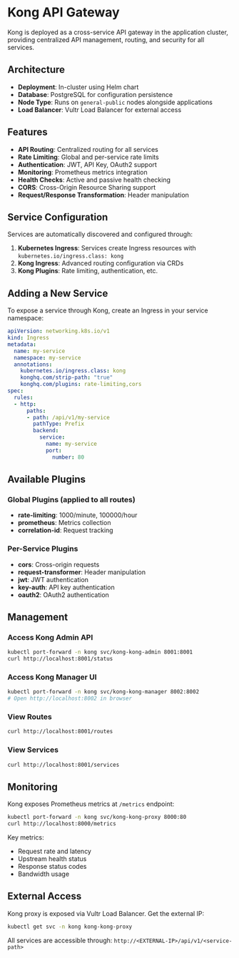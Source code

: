 # Kong API Gateway

Kong is deployed as a cross-service API gateway in the application cluster, providing centralized API management, routing, and security for all services.

## Architecture

- **Deployment**: In-cluster using Helm chart
- **Database**: PostgreSQL for configuration persistence
- **Node Type**: Runs on `general-public` nodes alongside applications
- **Load Balancer**: Vultr Load Balancer for external access

## Features

- **API Routing**: Centralized routing for all services
- **Rate Limiting**: Global and per-service rate limits
- **Authentication**: JWT, API Key, OAuth2 support
- **Monitoring**: Prometheus metrics integration
- **Health Checks**: Active and passive health checking
- **CORS**: Cross-Origin Resource Sharing support
- **Request/Response Transformation**: Header manipulation

## Service Configuration

Services are automatically discovered and configured through:

1. **Kubernetes Ingress**: Services create Ingress resources with `kubernetes.io/ingress.class: kong`
2. **Kong Ingress**: Advanced routing configuration via CRDs
3. **Kong Plugins**: Rate limiting, authentication, etc.

## Adding a New Service

To expose a service through Kong, create an Ingress in your service namespace:

```yaml
apiVersion: networking.k8s.io/v1
kind: Ingress
metadata:
  name: my-service
  namespace: my-service
  annotations:
    kubernetes.io/ingress.class: kong
    konghq.com/strip-path: "true"
    konghq.com/plugins: rate-limiting,cors
spec:
  rules:
  - http:
      paths:
      - path: /api/v1/my-service
        pathType: Prefix
        backend:
          service:
            name: my-service
            port:
              number: 80
```

## Available Plugins

### Global Plugins (applied to all routes)
- **rate-limiting**: 1000/minute, 100000/hour
- **prometheus**: Metrics collection
- **correlation-id**: Request tracking

### Per-Service Plugins
- **cors**: Cross-origin requests
- **request-transformer**: Header manipulation
- **jwt**: JWT authentication
- **key-auth**: API key authentication
- **oauth2**: OAuth2 authentication

## Management

### Access Kong Admin API
```bash
kubectl port-forward -n kong svc/kong-kong-admin 8001:8001
curl http://localhost:8001/status
```

### Access Kong Manager UI
```bash
kubectl port-forward -n kong svc/kong-kong-manager 8002:8002
# Open http://localhost:8002 in browser
```

### View Routes
```bash
curl http://localhost:8001/routes
```

### View Services
```bash
curl http://localhost:8001/services
```

## Monitoring

Kong exposes Prometheus metrics at `/metrics` endpoint:

```bash
kubectl port-forward -n kong svc/kong-kong-proxy 8000:80
curl http://localhost:8000/metrics
```

Key metrics:
- Request rate and latency
- Upstream health status
- Response status codes
- Bandwidth usage

## External Access

Kong proxy is exposed via Vultr Load Balancer. Get the external IP:

```bash
kubectl get svc -n kong kong-kong-proxy
```

All services are accessible through: `http://<EXTERNAL-IP>/api/v1/<service-path>`